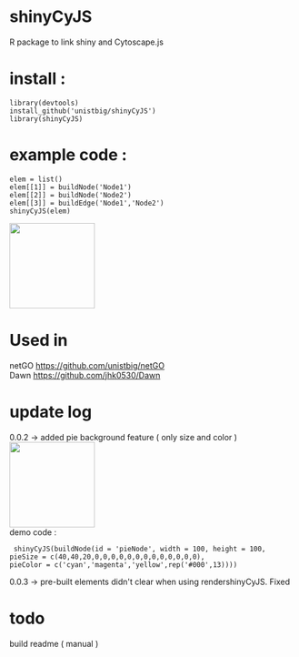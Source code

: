 # shinyCyJS

R package to link shiny and Cytoscape.js

# install : 
<pre><code>library(devtools)
install_github('unistbig/shinyCyJS')
library(shinyCyJS)
</code></pre>

# example code : 
<pre><code>elem = list()
elem[[1]] = buildNode('Node1')
elem[[2]] = buildNode('Node2')
elem[[3]] = buildEdge('Node1','Node2')
shinyCyJS(elem)
</code></pre>

<img src = 'https://user-images.githubusercontent.com/6457691/65883784-aefd8b80-e3d2-11e9-96cf-4dd390ad3141.png' width = 150></img>



# Used in 

netGO <https://github.com/unistbig/netGO> <br>
Dawn <https://github.com/jhk0530/Dawn>

# update log 
0.0.2 -> added pie background feature ( only size and color )<br>
<img src = 'https://user-images.githubusercontent.com/6457691/65883045-34803c00-e3d1-11e9-87f1-fb8dfc028484.png' width = 150></img>
<br>
demo code : 
<pre><code> shinyCyJS(buildNode(id = 'pieNode', width = 100, height = 100, 
pieSize = c(40,40,20,0,0,0,0,0,0,0,0,0,0,0,0,0), 
pieColor = c('cyan','magenta','yellow',rep('#000',13))))
</code></pre>

0.0.3 -> pre-built elements didn't clear when using rendershinyCyJS. Fixed

# todo 
build readme ( manual )
